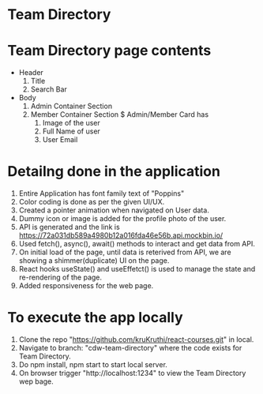 # Team Directory

# Team Directory page contents
* Header
  1. Title
  2. Search Bar
* Body
  1. Admin Container Section
  2. Member Container Section
    $ Admin/Member Card has
      1. Image of the user
      2. Full Name of user
      3. User Email

# Detailng done in the application
  1. Entire Application has font family text of "Poppins" 
  2. Color coding is done as per the given UI/UX.
  3. Created a pointer animation when navigated on User data.
  4. Dummy icon or image is added for the profile photo of the user.
  5. API is generated and the link is https://72a031db589a4980b12a016fda46e56b.api.mockbin.io/
  6. Used fetch(), async(), await() methods to interact and get data from API.
  7. On initial load of the page, until data is reterived from API, we are showing a shimmer(duplicate) UI on the page.
  8. React hooks useState() and useEffetct() is used to manage the state and re-rendering of the page.
  9. Added responsiveness for the web page.

# To execute the app locally
  1. Clone the repo "https://github.com/kruKruthi/react-courses.git" in local.
  2. Navigate to branch: "cdw-team-directory" where the code exists for Team Directory.
  3. Do npm install, npm start to start local server.
  4. On browser trigger "http://localhost:1234" to view the Team Directory wep bage.



